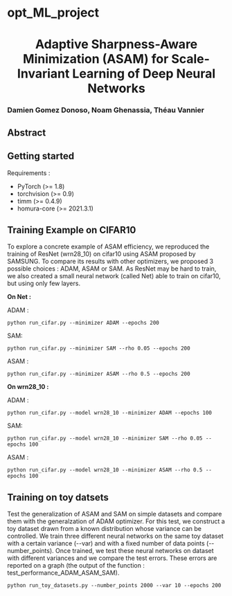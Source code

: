 # opt_ML_project

# <center>Adaptive Sharpness-Aware Minimization (ASAM) for Scale-Invariant Learning of Deep Neural Networks<center>
### Damien Gomez Donoso, Noam Ghenassia, Théau Vannier

## Abstract

## Getting started

Requirements :
- PyTorch (>= 1.8)
- torchvision (>= 0.9)
- timm (>= 0.4.9)
- homura-core (>= 2021.3.1)

## Training Example on CIFAR10

To explore a concrete example of ASAM efficiency, we reproduced the training of ResNet (wrn28_10) on cifar10 using ASAM proposed by SAMSUNG.
To compare its results with other optimizers, we proposed 3 possible choices : ADAM, ASAM or SAM.
As ResNet may be hard to train, we also created a small neural network (called Net) able to train on cifar10, but using only few layers.

**On Net :**

ADAM :
```
python run_cifar.py --minimizer ADAM --epochs 200
```
SAM:
```
python run_cifar.py --minimizer SAM --rho 0.05 --epochs 200
```
ASAM :
```
python run_cifar.py --minimizer ASAM --rho 0.5 --epochs 200
```

**On wrn28_10 :**

ADAM :
```
python run_cifar.py --model wrn28_10 --minimizer ADAM --epochs 100
```
SAM:
```
python run_cifar.py --model wrn28_10 --minimizer SAM --rho 0.05 --epochs 100
```
ASAM :
```
python run_cifar.py --model wrn28_10 --minimizer ASAM --rho 0.5 --epochs 100
```
## Training on toy datsets

Test the generalization of ASAM and SAM on simple datasets and compare them with the generalzation of ADAM optimizer. For this test, we construct a toy dataset drawn from a known distribution whose variance can be controlled. We train three different neural networks on the same toy dataset with a certain variance (--var) and with a fixed number of data points (--number_points). Once trained, we test these neural networks on dataset with different variances and we compare the test errors. These errors are reported on a graph (the output of the function : test_performance_ADAM_ASAM_SAM).

```
python run_toy_datasets.py --number_points 2000 --var 10 --epochs 200
```
